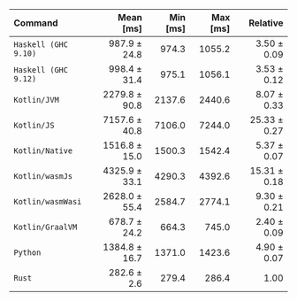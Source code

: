 | Command | Mean [ms] | Min [ms] | Max [ms] | Relative |
|:---|---:|---:|---:|---:|
| `Haskell (GHC 9.10)` | 987.9 ± 24.8 | 974.3 | 1055.2 | 3.50 ± 0.09 |
| `Haskell (GHC 9.12)` | 998.4 ± 31.4 | 975.1 | 1056.1 | 3.53 ± 0.12 |
| `Kotlin/JVM` | 2279.8 ± 90.8 | 2137.6 | 2440.6 | 8.07 ± 0.33 |
| `Kotlin/JS` | 7157.6 ± 40.8 | 7106.0 | 7244.0 | 25.33 ± 0.27 |
| `Kotlin/Native` | 1516.8 ± 15.0 | 1500.3 | 1542.4 | 5.37 ± 0.07 |
| `Kotlin/wasmJs` | 4325.9 ± 33.1 | 4290.3 | 4392.6 | 15.31 ± 0.18 |
| `Kotlin/wasmWasi` | 2628.0 ± 55.4 | 2584.7 | 2774.1 | 9.30 ± 0.21 |
| `Kotlin/GraalVM` | 678.7 ± 24.2 | 664.3 | 745.0 | 2.40 ± 0.09 |
| `Python` | 1384.8 ± 16.7 | 1371.0 | 1423.6 | 4.90 ± 0.07 |
| `Rust` | 282.6 ± 2.6 | 279.4 | 286.4 | 1.00 |
